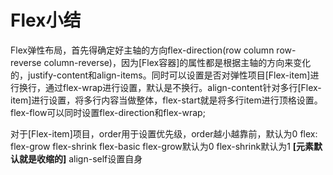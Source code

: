 # Flex小结
Flex弹性布局，首先得确定好主轴的方向flex-direction(row column row-reverse column-reverse)，因为[Flex容器]的属性都是根据主轴的方向来变化的，justify-content和align-items。同时可以设置是否对弹性项目[Flex-item]进行换行，通过flex-wrap进行设置，默认是不换行。align-content针对多行[Flex-item]进行设置，将多行内容当做整体，flex-start就是将多行item进行顶格设置。flex-flow可以同时设置flex-direction和flex-wrap;

对于[Flex-item]项目，order用于设置优先级，order越小越靠前，默认为0
flex: flex-grow flex-shrink flex-basic
flex-grow默认为0 flex-shrink默认为1 **[元素默认就是收缩的]**
align-self设置自身